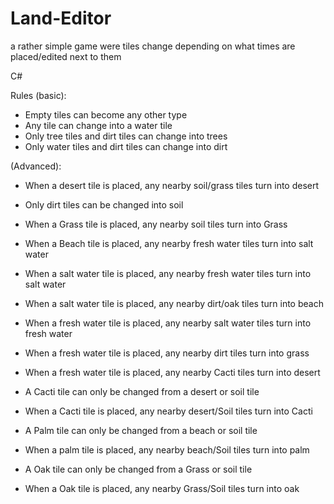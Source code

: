 # Land-Editor
a rather simple game were tiles change depending on what times are placed/edited next to them

C#

Rules (basic):
- Empty tiles can become any other type
- Any tile can change into a water tile
- Only tree tiles and dirt tiles can change into trees
- Only water tiles and dirt tiles can change into dirt

(Advanced):
- When a desert tile is placed, any nearby soil/grass tiles turn into desert
- Only dirt tiles can be changed into soil
- When a Grass tile is placed, any nearby soil tiles turn into Grass
- When a Beach tile is placed, any nearby fresh water tiles turn into salt water

- When a salt water tile is placed, any nearby fresh water tiles turn into salt water
- When a salt water tile is placed, any nearby dirt/oak tiles turn into beach
- When a fresh water tile is placed, any nearby salt water tiles turn into fresh water
- When a fresh water tile is placed, any nearby dirt tiles turn into grass
- When a fresh water tile is placed, any nearby Cacti tiles turn into desert

- A Cacti tile can only be changed from a desert or soil tile
- When a Cacti tile is placed, any nearby desert/Soil tiles turn into Cacti
- A Palm tile can only be changed from a beach or soil tile
- When a palm tile is placed, any nearby beach/Soil tiles turn into palm
- A Oak tile can only be changed from a Grass or soil tile
- When a Oak tile is placed, any nearby Grass/Soil tiles turn into oak
